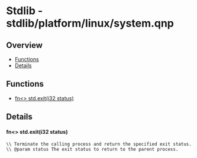
# Stdlib - stdlib/platform/linux/system.qnp

## Overview
 - [Functions](#functions)
 - [Details](#details)


## Functions
 - [fn<> std.exit(i32 status)](#ref_eb78693fadf04010c87ebfa3ac55eadf)

## Details
#### <a id="ref_eb78693fadf04010c87ebfa3ac55eadf"/>fn<> std.exit(i32 status)
```qinp
\\ Terminate the calling process and return the specified exit status.
\\ @param status The exit status to return to the parent process.
```

